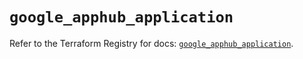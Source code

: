 # `google_apphub_application`

Refer to the Terraform Registry for docs: [`google_apphub_application`](https://registry.terraform.io/providers/hashicorp/google/6.8.0/docs/resources/apphub_application).
